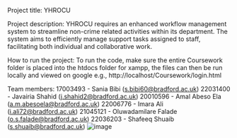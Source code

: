 Project title: YHROCU

Project description: YHROCU requires an enhanced workflow management system to streamline non-crime related activities within its department. The system aims to efficiently manage support tasks assigned to staff, facilitating both individual and collaborative work.

How to run the project: To run the code, make sure the entire Coursework folder is placed into the htdocs folder for xampp, the files can then be run locally and viewed on google e.g., http://localhost/Coursework/login.html

Team members:
17003493 - Sania Bibi (s.bibi60@bradford.ac.uk) 
22031400 - Javairia Shahid (j.shahid2@bradford.ac.uk) 
20010596 - Amal Abeso Ela (a.m.abesoela@bradford.ac.uk) 
22006776 - Imara Ali (i.ali72@bradford.ac.uk) 
21045121 - Oluwadamilare Falade (o.s.falade@bradford.ac.uk) 
22036203 - Shafeeq Shuaib (s.shuaib@bradford.ac.uk) 
![image](https://github.com/Team-1-Enterprise-Pro/YHROCU/assets/160640468/cf7c814b-5e80-4b31-92e5-974db958854e)
